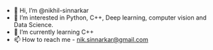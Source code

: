 - 👋 Hi, I’m @nikhil-sinnarkar
- 👀 I’m interested in Python, C++, Deep learning, computer vision and Data Science.
- 🌱 I’m currently learning C++
- 📫 How to reach me - nik.sinnarkar@gmail.com

<!---
nikhil-sinnarkar/nikhil-sinnarkar is a ✨ special ✨ repository because its `README.md` (this file) appears on your GitHub profile.
You can click the Preview link to take a look at your changes.
--->
